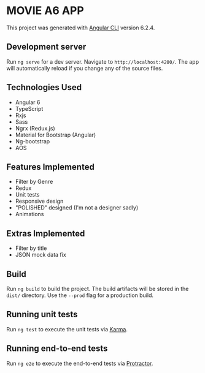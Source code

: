 # MOVIE A6 APP

This project was generated with [Angular CLI](https://github.com/angular/angular-cli) version 6.2.4.

## Development server

Run `ng serve` for a dev server. Navigate to `http://localhost:4200/`. The app will automatically reload if you change any of the source files.

## Technologies Used

* Angular 6
* TypeScript
* Rxjs
* Sass
* Ngrx (Redux.js)
* Material for Bootstrap (Angular)
* Ng-bootstrap
* AOS

## Features Implemented

* Filter by Genre
* Redux
* Unit tests
* Responsive design
* "POLISHED" designed (I'm not a designer sadly)
* Animations

## Extras Implemented

* Filter by title
* JSON mock data fix

## Build

Run `ng build` to build the project. The build artifacts will be stored in the `dist/` directory. Use the `--prod` flag for a production build.

## Running unit tests

Run `ng test` to execute the unit tests via [Karma](https://karma-runner.github.io).

## Running end-to-end tests

Run `ng e2e` to execute the end-to-end tests via [Protractor](http://www.protractortest.org/).
